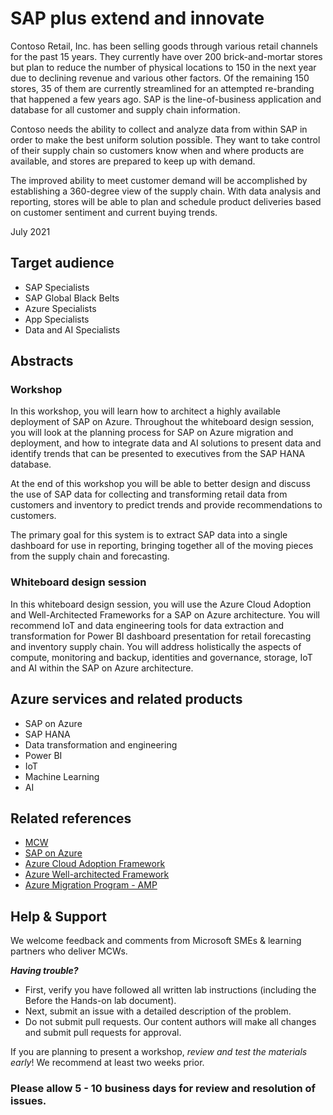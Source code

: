 

# SAP plus extend and innovate

Contoso Retail, Inc. has been selling goods through various retail channels for the past 15 years. They currently have over 200 brick-and-mortar stores but plan to reduce the number of physical locations to 150 in the next year due to declining revenue and various other factors. Of the remaining 150 stores, 35 of them are currently streamlined for an attempted re-branding that happened a few years ago. SAP is the line-of-business application and database for all customer and supply chain information. 

Contoso needs the ability to collect and analyze data from within SAP in order to make the best uniform solution possible.
They want to take control of their supply chain so customers know when and where products are available, and stores are prepared to keep up with demand.

The improved ability to meet customer demand will be accomplished by establishing a 360-degree view of the supply chain. With data analysis and reporting, stores will be able to plan and schedule product deliveries based on customer sentiment and current buying trends.

July 2021

## Target audience
- SAP Specialists
- SAP Global Black Belts
- Azure Specialists
- App Specialists
- Data and AI Specialists

## Abstracts

### Workshop

In this workshop, you will learn how to architect a highly available deployment of SAP on Azure. Throughout the whiteboard design session, you will look at the planning process for SAP on Azure migration and deployment, and how to integrate data and AI solutions to present data and identify trends that can be presented to executives from the SAP HANA database.

At the end of this workshop you will be able to better design and discuss the use of SAP data for collecting and transforming retail data from customers and inventory to predict trends and provide recommendations to customers. 

The primary goal for this system is to extract SAP data into a single dashboard for use in reporting, bringing together all of the moving pieces from the supply chain and forecasting.  


### Whiteboard design session

In this whiteboard design session, you will use the Azure Cloud Adoption  and Well-Architected Frameworks for a SAP on Azure architecture.  You will recommend IoT and data engineering tools for data extraction and transformation for Power BI dashboard presentation for retail forecasting and inventory supply chain.  You will address holistically the aspects of compute, monitoring and backup, identities and governance, storage, IoT and AI within the SAP on Azure architecture.  

## Azure services and related products
- SAP on Azure
- SAP HANA
- Data transformation and engineering
- Power BI
- IoT
- Machine Learning
- AI


## Related references
- [MCW](https://github.com/Microsoft/MCW)
- [SAP on Azure](https://azure.microsoft.com/en-us/solutions/sap/azure-solutions/)
- [Azure Cloud Adoption Framework](https://docs.microsoft.com/en-us/azure/cloud-adoption-framework/)
- [Azure Well-architected Framework](https://docs.microsoft.com/en-us/azure/architecture/framework/)
- [Azure Migration Program - AMP](https://www.microsoft.com/azure/partners/amp)

## Help & Support

We welcome feedback and comments from Microsoft SMEs & learning partners who deliver MCWs.  

***Having trouble?***
- First, verify you have followed all written lab instructions (including the Before the Hands-on lab document).
- Next, submit an issue with a detailed description of the problem.
- Do not submit pull requests. Our content authors will make all changes and submit pull requests for approval.  

If you are planning to present a workshop, *review and test the materials early*! We recommend at least two weeks prior.

### Please allow 5 - 10 business days for review and resolution of issues.
